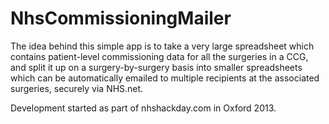 NhsCommissioningMailer
======================

The idea behind this simple app is to take a very large spreadsheet which contains patient-level commissioning data for all the surgeries in a CCG, and split it up on a surgery-by-surgery basis into smaller spreadsheets which can be automatically emailed to multiple recipients at the associated surgeries, securely via NHS.net.

Development started as part of nhshackday.com in Oxford 2013.
